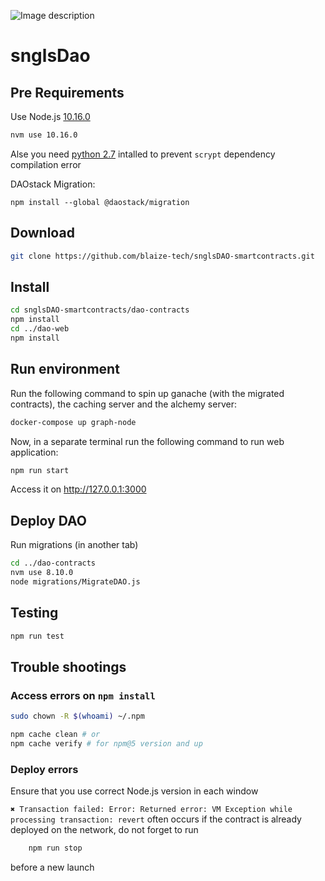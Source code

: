 
![Image description](https://github.com/SingularDTV/snglsDAO-whitepaper/blob/master/images/logo.png?raw=true)
# snglsDao

## Pre Requirements 

Use Node.js [10.16.0](https://itnext.io/nvm-the-easiest-way-to-switch-node-js-environments-on-your-machine-in-a-flash-17babb7d5f1b)
```sh
nvm use 10.16.0
```

Alse you need [python 2.7](https://www.python.org/downloads/) intalled to prevent `scrypt` dependency compilation error

DAOstack Migration:
```
npm install --global @daostack/migration
```

## Download

```sh
git clone https://github.com/blaize-tech/snglsDAO-smartcontracts.git
```

## Install

```sh
cd snglsDAO-smartcontracts/dao-contracts
npm install
cd ../dao-web
npm install
```

## Run environment

Run the following command to spin up ganache (with the migrated contracts), the caching server and the alchemy server:

```sh
docker-compose up graph-node
```

Now, in a separate terminal run the following command to run web application:

```sh
npm run start
```
Access it on http://127.0.0.1:3000


## Deploy DAO

Run migrations (in another tab)
```sh
cd ../dao-contracts
nvm use 8.10.0
node migrations/MigrateDAO.js
```

## Testing

```sh
npm run test
```


## Trouble shootings

### Access errors on `npm install`

```sh
sudo chown -R $(whoami) ~/.npm
```

```sh
npm cache clean # or 
npm cache verify # for npm@5 version and up
```

### Deploy errors

Ensure that you use correct Node.js version in each window

`✖ Transaction failed: Error: Returned error: VM Exception while processing transaction: revert` often occurs if the contract is already deployed on the network, do not forget to run 
```sh 
    npm run stop
``` 
before a new launch